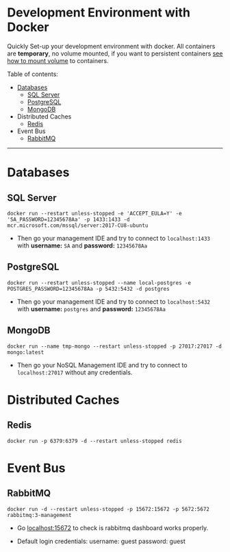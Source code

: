 # Development Environment with Docker
Quickly Set-up your development environment with docker. All containers are **temporary**, no volume mounted, if you want to persistent containers [see how to mount volume](https://docs.docker.com/storage/volumes/) to containers.

Table of contents:

- [Databases](#databases)
  - [SQL Server](#sql-server)
  - [PostgreSQL](#postgresql)
  - [MongoDB](#mongodb)
- Distributed Caches
  - [Redis](#redis)
- Event Bus
  - [RabbitMQ](#rabbitmq)

---
# Databases

## SQL Server
```shell
docker run --restart unless-stopped -e 'ACCEPT_EULA=Y' -e 'SA_PASSWORD=12345678Aa' -p 1433:1433 -d mcr.microsoft.com/mssql/server:2017-CU8-ubuntu
```
- Then go your management IDE and try to connect to `localhost:1433` with **username:** `SA` and **password:** `12345678Aa` 

## PostgreSQL
```shell
docker run --restart unless-stopped --name local-postgres -e POSTGRES_PASSWORD=12345678Aa -p 5432:5432 -d postgres
```
- Then go your management IDE and try to connect to `localhost:5432` with **username:** `postgres` and **password:** `12345678Aa` 

## MongoDB
```shell
docker run --name tmp-mongo --restart unless-stopped -p 27017:27017 -d mongo:latest
```
- Then go your NoSQL Management IDE and try to connect to `localhost:27017` without any credentials.

# Distributed Caches

## Redis

```shell
docker run -p 6379:6379 -d --restart unless-stopped redis
```

# Event Bus

## RabbitMQ

```shell
docker run -d --restart unless-stopped -p 15672:15672 -p 5672:5672 rabbitmq:3-management
```

 - Go [localhost:15672](http://localhost:15672) to check is rabbitmq dashboard works properly.

- Default login credentials: username: guest password: guest
